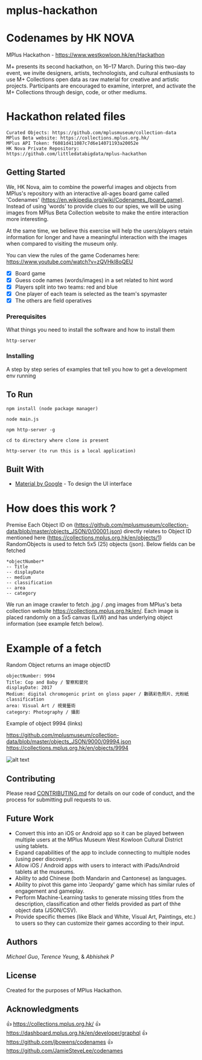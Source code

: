 # mplus-hackathon

# Codenames by HK NOVA

MPlus Hackathon - https://www.westkowloon.hk/en/Hackathon

M+ presents its second hackathon, on 16–17 March. During this two-day event, we invite designers, artists, technologists, and cultural enthusiasts to use M+ Collections open data as raw material for creative and artistic projects. Participants are encouraged to examine, interpret, and activate the M+ Collections through design, code, or other mediums.

# Hackathon related files
```
Curated Objects: https://github.com/mplusmuseum/collection-data
MPlus Beta website: https://collections.mplus.org.hk/
MPlus API Token: f6081d411087c7d6e14071193a20052e
HK Nova Private Repository: https://github.com/littledatabigdata/mplus-hackathon
```

## Getting Started

We, HK Nova, aim to combine the powerful images and objects from MPlus's repository with an interactive all-ages board game called 'Codenames' (https://en.wikipedia.org/wiki/Codenames_(board_game). Instead of using 'words' to provide clues to our spies, we will be using images from MPlus Beta Collection website to make the entire interaction more interesting. 

At the same time, we believe this exercise will help the users/players retain information for longer and have a meaningful interaction with the images when compared to visiting the museum only. 

You can view the rules of the game Codenames here: https://www.youtube.com/watch?v=zQVHkl8oQEU

- [x] Board game
- [x] Guess code names (words/images) in a set related to hint word
- [x] Players split into two teams: red and blue
- [x] One player of each team is selected as the team's spymaster 
- [x] The others are field operatives

### Prerequisites

What things you need to install the software and how to install them

```
http-server
```

### Installing

A step by step series of examples that tell you how to get a development env running


## To Run
```
npm install (node package manager)
```
```
node main.js
```
```
npm http-server -g
```
```
cd to directory where clone is present
```
```
http-server (to run this is a local application)
```

## Built With

* [Material by Google](https://material.io/develop/web/components) - To design the UI interface

# How does this work ?
Premise
Each Object ID on (https://github.com/mplusmuseum/collection-data/blob/master/objects_JSON/0/00001.json) directly relates to Object ID mentioned here (https://collections.mplus.org.hk/en/objects/1)
RandomObjects is used to fetch 5x5 (25) objects (json). Below fields can be fetched

```
*objectNumber*
-- Title
-- displayDate
-- medium
-- classification
-- area
-- category
```

We run an image crawler to fetch .jpg / .png images from MPlus's beta collection website https://collections.mplus.org.hk/en/. Each image is placed randomly on a 5x5 canvas (LxW) and has underlying object information (see example fetch below). 

# Example of a fetch

Random Object returns an image objectID

```
objectNumber: 9994
Title: Cop and Baby / 警察和嬰兒
displayDate: 2017
Medium: digital chromogenic print on gloss paper / 數碼彩色照片、光粉紙
classification
area: Visual Art / 視覺藝術
category: Photography / 攝影
```
Example of object 9994 (links)

https://github.com/mplusmuseum/collection-data/blob/master/objects_JSON/9000/09994.json
https://collections.mplus.org.hk/en/objects/9994

![alt text](https://res.cloudinary.com/mplustms//image/upload/w_600/v1550183929/j5kxiaglrpdscnirueg7.jpg)


## Contributing

Please read [CONTRIBUTING.md](https://gist.github.com/PurpleBooth/b24679402957c63ec426) for details on our code of conduct, and the process for submitting pull requests to us.

## Future Work
* Convert this into an iOS or Android app so it can be played between multiple users at the MPlus Museum West Kowloon Cultural District using tablets.
* Expand capabilities of the app to include connecting to multiple nodes (using peer discovery).
* Allow iOS / Android apps with users to interact with iPads/Android tablets at the museums.
* Ability to add Chinese (both Mandarin and Cantonese) as languages.
* Ability to pivot this game into 'Jeopardy' game which has similar rules of engagement and gameplay.
* Perform Machine-Learning tasks to generate missing titles from the description, classification and other fields provided as part of thhe object data (JSON/CSV).
* Provide specific themes (like Black and White, Visual Art, Paintings, etc.) to users so they can customize their games according to their input.


## Authors

*Michael Guo*, 
*Terence Yeung*, &
*Abhishek P*

## License

Created for the purposes of MPlus Hackathon. 

## Acknowledgments
:+1: https://collections.mplus.org.hk/
:+1: https://dashboard.mplus.org.hk/en/developer/graphql
:+1: https://github.com/jbowens/codenames
:+1: https://github.com/JamieSteveLee/codenames
